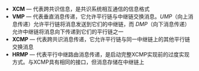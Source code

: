  - **XCM** — 代表跨共识信息，是共识系统相互通信的信息格式
 - **VMP** — 代表垂直消息传递，它允许平行链与中继链交换消息。*UMP*（向上消息传递）允许平行链将消息发送到它们的中继链，而 *DMP*（向下消息传递）允许中继链将消息向下传递到它们的平行链之一
 - **XCMP** — 代表跨共识消息传递，它允许平行链与同一中继链上的其他平行链交换消息
 - **HRMP** — 代表平行中继路由消息传递，是启动完整XCMP实现前的过度实现方式。与XCMP具有相同的接口，但消息存储在中继链上
